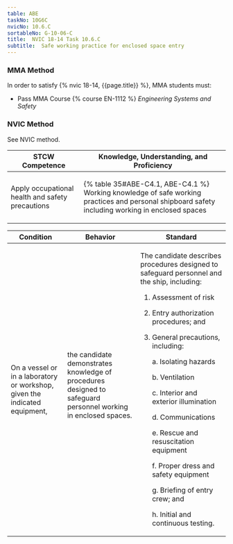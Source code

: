 ```yaml
---
table: ABE
taskNo: 10G6C
nvicNo: 10.6.C 
sortableNo: G-10-06-C
title:  NVIC 18-14 Task 10.6.C
subtitle:  Safe working practice for enclosed space entry
---
```



### MMA Method

In order to satisfy  {% nvic 18-14, {{page.title}}  %}, MMA students must:

* Pass MMA Course {% course EN-1112 %}  *Engineering Systems and Safety*


### NVIC Method

<a onclick="togglevisibility('nvic_methods')" >See NVIC method.</a>

<div id='nvic_methods' class='hide'>

<table>
<thead>
<tr>
<th class='forty'> STCW Competence </th>
<th class='sixty'> Knowledge, Understanding, and Proficiency </th>
</tr>
</thead>




<tbody>
<tr><td markdown='1'>

Apply occupational health and safety precautions

</td><td markdown='1'>

{% table 35#ABE-C4.1, ABE-C4.1 %} Working knowledge of safe working practices and personal shipboard safety including working in enclosed spaces

</td></tr>


</tbody>
</table>


<table>
<thead>
<tr><th class='twenty'>  Condition </th><th class='twenty'> Behavior </th><th  class='sixty'>Standard </th></tr>
</thead>
<tbody >



<tr><td markdown='1'>

On a vessel or in a laboratory or workshop, given the indicated equipment,

</td><td markdown='1'>

the candidate demonstrates knowledge of procedures designed to safeguard personnel working in enclosed spaces.

<br>

<div class="tooltip" markdown='1'>



</div>


</td><td markdown='1'>

The candidate describes procedures designed to safeguard personnel and the ship, including: 

1. Assessment of risk
2. Entry authorization procedures; and 
3. General precautions, including:
 
	a. Isolating hazards

	b. Ventilation

	c. Interior and exterior illumination

	d. Communications

	e. Rescue and resuscitation equipment

	f. Proper dress and safety equipment

	g. Briefing of entry crew; and 

	h. Initial and continuous testing. 

</td></tr>
</tbody>
</table>
</div>
